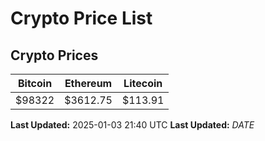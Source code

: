 # Crypto Price List

## Crypto Prices
| Bitcoin | Ethereum | Litecoin |
| ------- | -------- | -------- |
| $98322 | $3612.75 | $113.91 |
**Last Updated:** 2025-01-03 21:40 UTC
**Last Updated:** $DATE$
